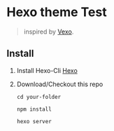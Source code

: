 # Hexo theme Test

> inspired by [Vexo](https://github.com/yanm1ng/hexo-theme-vexo).



## Install

1. Install Hexo-Cli [Hexo](https://hexo.io/docs/setup.html)

2. Download/Checkout this repo

   ```
   cd your-folder

   npm install

   hexo server

   ```
